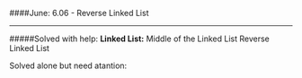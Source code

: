 
####June:
6.06 - Reverse Linked List

----------
#####Solved with help:
**Linked List:**
Middle of the Linked List
Reverse Linked List

Solved alone but need atantion: